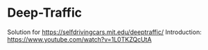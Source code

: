 # Deep-Traffic
Solution for https://selfdrivingcars.mit.edu/deeptraffic/
Introduction: https://www.youtube.com/watch?v=1L0TKZQcUtA
